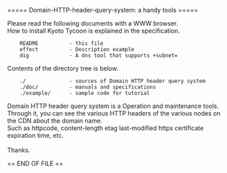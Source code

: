 
===== Domain-HTTP-header-query-system: a handy tools =====

Please read the following documents with a WWW browser.<br>
How to install Kyoto Tycoon is explained in the specification.

        README          - this file                       
        effect          - Description example             
        dig             - A dns tool that supports +subnet=   

Contents of the directory tree is below.

        ./              - sources of Domain HTTP header query system 
        ./doc/          - manuals and specifications 
        ./example/      - sample code for tutorial


Domain HTTP header query system is a Operation and maintenance tools.<br>
Through it, you can see the various HTTP headers of the various nodes on the CDN about the domain name.<br>
Such as httpcode, content-length etag last-modified https certificate expiration time, etc.<br>
<br>
Thanks.

== END OF FILE ==
